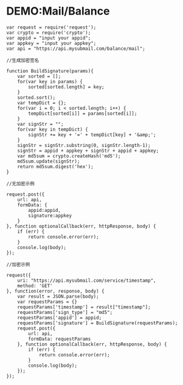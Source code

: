 # DEMO:Mail/Balance

	var request = require('request');
	var crypto = require('crypto');
	var appid = "input your appid";
	var appkey = "input your appkey";
	var api = "https://api.mysubmail.com/balance/mail";
	
	//生成加密签名
	
	function BuildSignature(params){
	    var sorted = [];
	    for(var key in params) {
	        sorted[sorted.length] = key;
	    }
	    sorted.sort();
	    var tempDict = {};
	    for(var i = 0; i < sorted.length; i++) {
	        tempDict[sorted[i]] = params[sorted[i]];
	    }
	    var signStr = "";
	    for(var key in tempDict) {
	        signStr += key + '=' + tempDict[key] + '&amp;'; 
	    }
	    signStr = signStr.substring(0, signStr.length-1);
	    signStr = appid + appkey + signStr + appid + appkey; 
	    var md5sum = crypto.createHash('md5');
	    md5sum.update(signStr);
	    return md5sum.digest('hex');
	}
	
	//无加密示例
	
	request.post({
	    url: api, 
	    formData: {
	        appid:appid,
	        signature:appkey
	    }
	}, function optionalCallback(err, httpResponse, body) {
	    if (err) {
	        return console.error(err);
	    }
	    console.log(body);
	});
	
	//加密示例
	
	request({
	    uri: "https://api.mysubmail.com/service/timestamp",
	    method: 'GET'
	}, function(error, response, body) {
	    var result = JSON.parse(body);
	    var requestParams = {}
	    requestParams['timestamp'] = result["timestamp"];
	    requestParams['sign_type'] = "md5";
	    requestParams['appid'] = appid;
	    requestParams['signature'] = BuildSignature(requestParams);
	    request.post({
	        url: api, 
	        formData: requestParams
	    }, function optionalCallback(err, httpResponse, body) {
	        if (err) {
	            return console.error(err);
	        }
	        console.log(body);
	    });
	});